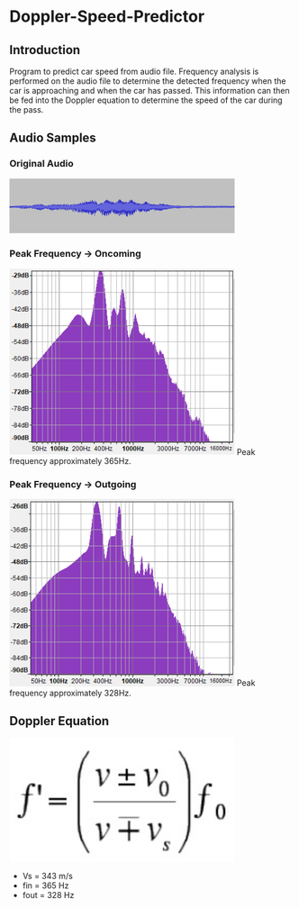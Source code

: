 # Doppler-Speed-Predictor
## Introduction
Program to predict car speed from audio file. Frequency analysis is performed on the audio file to determine the detected frequency when the car is approaching and when the car has passed. This information can then be fed into the Doppler equation to determine the speed of the car during the pass. 

## Audio Samples
### Original Audio
<img src="Images/Audio_Sample.PNG" width = 400> 

### Peak Frequency -> Oncoming
<img src="Images/Oncoming.PNG" width = 400>
Peak frequency approximately 365Hz.

### Peak Frequency -> Outgoing
<img src="Images/Outgoing.PNG" width = 400>
Peak frequency approximately 328Hz.

## Doppler Equation
<img src="Images/Doppler_Equation.PNG" width = 400>

* Vs = 343 m/s
* fin = 365 Hz
* fout = 328 Hz
